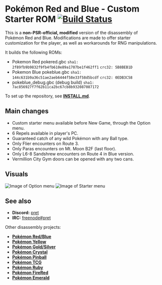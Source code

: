 # Pokémon Red and Blue - Custom Starter ROM [![Build Status][travis-badge]][travis]

This is a **non-PSR-official, modified** version of the disassembly of Pokémon Red and Blue.
Modifications are made to offer starter customization for the player, as well as workarounds for RNG manipulations.

It builds the following ROMs:

- Pokemon Red pokered.gbc `sha1: 2f89fb9b9832f9fb4fb610e89a1707be1f462ff1` `crc32: 5B8BEB1D`
- Pokemon Blue pokeblue.gbc `sha1: 144c631b9a36c51ae2aeb6444f58e33f58d5bcdf` `crc32: 0EDB3C58`
- pokeblue_debug.gbc (debug build) `sha1: 7ac856927f7f62b11ca2bc67cb8b932087087172`

To set up the repository, see [**INSTALL.md**](INSTALL.md).

## Main changes
- Custom starter menu available before New Game, through the Option menu.
- 6 Repels available in player's PC.
- Guaranteed catch of any wild Pokémon with any Ball type.
- Only Flier encounters on Route 3.
- Only Paras encounters on Mt. Moon B2F (last floor).
- Only L6-8 Sandshrew encounters on Route 4 in Blue version.
- Vermillion City Gym doors can be opened with any two cans.

## Visuals
![Image of Option menu](https://i.imgur.com/NnjrHiX.png)
![Image of Starter menu](https://i.imgur.com/D11hkv4.png)

## See also

- **Discord:** [pret][discord]
- **IRC:** [freenode#pret][irc]

Other disassembly projects:

- [**Pokémon Red/Blue**][pokered]
- [**Pokémon Yellow**][pokeyellow]
- [**Pokémon Gold/Silver**][pokegold]
- [**Pokémon Crystal**][pokecrystal]
- [**Pokémon Pinball**][pokepinball]
- [**Pokémon TCG**][poketcg]
- [**Pokémon Ruby**][pokeruby]
- [**Pokémon FireRed**][pokefirered]
- [**Pokémon Emerald**][pokeemerald]

[pokered]: https://github.com/pret/pokered
[pokeyellow]: https://github.com/pret/pokeyellow
[pokegold]: https://github.com/pret/pokegold
[pokecrystal]: https://github.com/pret/pokecrystal
[pokepinball]: https://github.com/pret/pokepinball
[poketcg]: https://github.com/pret/poketcg
[pokeruby]: https://github.com/pret/pokeruby
[pokefirered]: https://github.com/pret/pokefirered
[pokeemerald]: https://github.com/pret/pokeemerald
[discord]: https://discord.gg/d5dubZ3
[irc]: https://kiwiirc.com/client/irc.freenode.net/?#pret
[travis]: https://travis-ci.org/pret/pokered
[travis-badge]: https://travis-ci.org/pret/pokered.svg?branch=master
